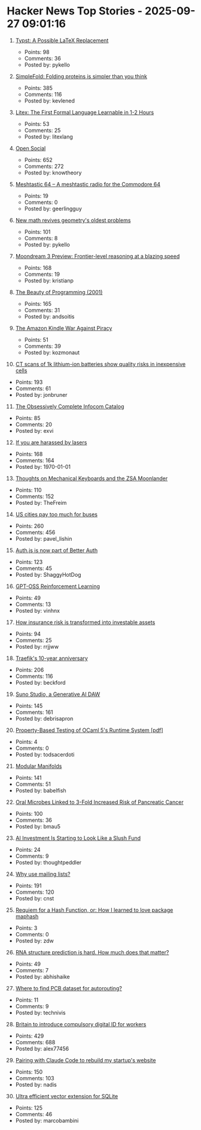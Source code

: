 # Hacker News Top Stories - 2025-09-27 09:01:16

1. [Typst: A Possible LaTeX Replacement](https://lwn.net/Articles/1037577/)
   - Points: 98
   - Comments: 36
   - Posted by: pykello

2. [SimpleFold: Folding proteins is simpler than you think](https://github.com/apple/ml-simplefold)
   - Points: 385
   - Comments: 116
   - Posted by: kevlened

3. [Litex: The First Formal Language Learnable in 1-2 Hours](https://github.com/litexlang/golitex)
   - Points: 53
   - Comments: 25
   - Posted by: litexlang

4. [Open Social](https://overreacted.io/open-social/)
   - Points: 652
   - Comments: 272
   - Posted by: knowtheory

5. [Meshtastic 64 – A meshtastic radio for the Commodore 64](http://64jim64.blogspot.com/2025/09/meshtastic-64-meshtastic-radio-for.html)
   - Points: 19
   - Comments: 0
   - Posted by: geerlingguy

6. [New math revives geometry's oldest problems](https://www.quantamagazine.org/new-math-revives-geometrys-oldest-problems-20250926/)
   - Points: 101
   - Comments: 8
   - Posted by: pykello

7. [Moondream 3 Preview: Frontier-level reasoning at a blazing speed](https://moondream.ai/blog/moondream-3-preview)
   - Points: 168
   - Comments: 19
   - Posted by: kristianp

8. [The Beauty of Programming (2001)](https://www.brynmawr.edu/inside/academic-information/departments-programs/computer-science/beauty-programming)
   - Points: 165
   - Comments: 31
   - Posted by: andsoitis

9. [The Amazon Kindle War Against Piracy](https://goodereader.com/blog/kindle/the-amazon-kindle-war-against-piracy)
   - Points: 51
   - Comments: 39
   - Posted by: kozmonaut

10. [CT scans of 1k lithium-ion batteries show quality risks in inexpensive cells](https://www.lumafield.com/article/finding-hidden-risks-in-the-battery-supply-chain)
   - Points: 193
   - Comments: 61
   - Posted by: jonbruner

11. [The Obsessively Complete Infocom Catalog](https://eblong.com/infocom/)
   - Points: 85
   - Comments: 20
   - Posted by: exvi

12. [If you are harassed by lasers](https://www.laserpointersafety.com/harassment.html)
   - Points: 168
   - Comments: 164
   - Posted by: 1970-01-01

13. [Thoughts on Mechanical Keyboards and the ZSA Moonlander](https://www.masteringemacs.org/article/thoughts-on-mechanical-keyboards-zsa-moonlander)
   - Points: 110
   - Comments: 152
   - Posted by: TheFreim

14. [US cities pay too much for buses](https://www.bloomberg.com/news/articles/2025-09-26/us-cities-are-paying-too-much-for-new-transit-buses)
   - Points: 260
   - Comments: 456
   - Posted by: pavel_lishin

15. [Auth.js is now part of Better Auth](https://www.better-auth.com/blog/authjs-joins-better-auth)
   - Points: 123
   - Comments: 45
   - Posted by: ShaggyHotDog

16. [GPT-OSS Reinforcement Learning](https://docs.unsloth.ai/new/gpt-oss-reinforcement-learning)
   - Points: 49
   - Comments: 13
   - Posted by: vinhnx

17. [How insurance risk is transformed into investable assets](https://riskvest.io/riskvest-insights/transforming-insurance-risk)
   - Points: 94
   - Comments: 25
   - Posted by: rrjjww

18. [Traefik's 10-year anniversary](https://traefik.io/blog/celebrating-10-years-of-traefik)
   - Points: 206
   - Comments: 116
   - Posted by: beckford

19. [Suno Studio, a Generative AI DAW](https://suno.com/studio-welcome)
   - Points: 145
   - Comments: 161
   - Posted by: debrisapron

20. [Property-Based Testing of OCaml 5's Runtime System [pdf]](https://janmidtgaard.dk/papers/Midtgaard%3AOLIVIERFEST25.pdf)
   - Points: 4
   - Comments: 0
   - Posted by: todsacerdoti

21. [Modular Manifolds](https://thinkingmachines.ai/blog/modular-manifolds/)
   - Points: 141
   - Comments: 51
   - Posted by: babelfish

22. [Oral Microbes Linked to 3-Fold Increased Risk of Pancreatic Cancer](https://nyulangone.org/news/oral-microbes-linked-increased-risk-pancreatic-cancer)
   - Points: 100
   - Comments: 36
   - Posted by: bmau5

23. [AI Investment Is Starting to Look Like a Slush Fund](https://nymag.com/intelligencer/article/ai-investment-is-starting-to-look-like-a-slush-fund.html)
   - Points: 24
   - Comments: 9
   - Posted by: thoughtpeddler

24. [Why use mailing lists?](https://mailarchive.ietf.org/arch/msg/ietf/q6A_anL1u-Y9iXe-vboiOYamsl0/)
   - Points: 191
   - Comments: 120
   - Posted by: cnst

25. [Requiem for a Hash Function, or: How I learned to love package maphash](https://matttproud.com/blog/posts/go-maphash.html)
   - Points: 3
   - Comments: 0
   - Posted by: zdw

26. [RNA structure prediction is hard. How much does that matter?](https://www.owlposting.com/p/rna-structure-prediction-is-hard)
   - Points: 49
   - Comments: 7
   - Posted by: abhishaike

27. [Where to find PCB dataset for autorouting?](undefined)
   - Points: 11
   - Comments: 9
   - Posted by: technivis

28. [Britain to introduce compulsory digital ID for workers](https://www.reuters.com/world/uk/britain-introduce-mandatory-digital-id-cards-2025-09-26/)
   - Points: 429
   - Comments: 688
   - Posted by: alex77456

29. [Pairing with Claude Code to rebuild my startup's website](https://blog.nseldeib.com/p/pairing-with-claude-code-to-rebuild)
   - Points: 150
   - Comments: 103
   - Posted by: nadis

30. [Ultra efficient vector extension for SQLite](https://marcobambini.substack.com/p/the-state-of-vector-search-in-sqlite)
   - Points: 125
   - Comments: 46
   - Posted by: marcobambini

